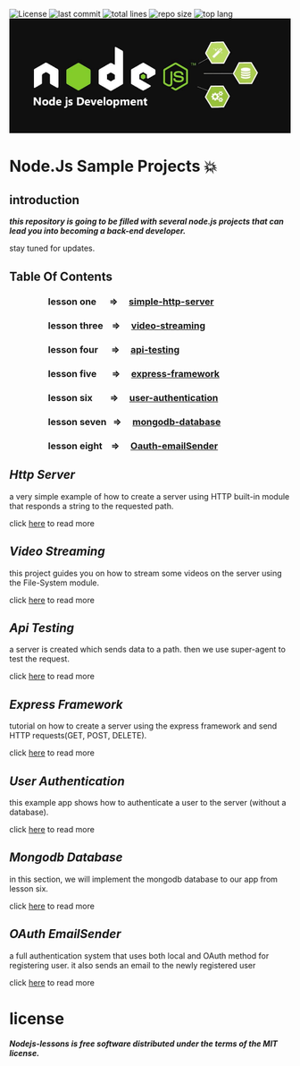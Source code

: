 ![License](https://img.shields.io/github/license/amiryeg1/nodejs-lessons?color=informational&style=for-the-badge)
![last commit](https://img.shields.io/github/last-commit/amiryeg1/nodejs-lessons?style=for-the-badge)
![total lines](https://img.shields.io/tokei/lines/github/amiryeg1/nodejs-lessons?color=blueviolet&style=for-the-badge)
![repo size](https://img.shields.io/github/repo-size/amiryeg1/nodejs-lessons?color=lightgrey&style=for-the-badge)
![top lang](https://img.shields.io/github/languages/top/amiryeg1/nodejs-lessons?color=red&style=for-the-badge)
![nodejs svg](https://github.com/amiryeg1/nodejs-lessons/blob/master/nodejs.jpg)
# Node.Js Sample Projects :collision:

## introduction

***this repository is going to be filled with several node.js projects that can lead you into becoming a back-end developer.***

stay tuned for updates.

## Table Of Contents
### &emsp;&emsp;&emsp;&emsp;    lesson one    &nbsp;&nbsp;&nbsp;&nbsp;             => &nbsp;&nbsp;&nbsp; [simple-http-server](https://github.com/amiryeg1/nodejs-lessons/tree/master/L1-simple-http-server)
### &emsp;&emsp;&emsp;&emsp;    lesson three  &nbsp;&nbsp;                         => &nbsp;&nbsp;&nbsp; [video-streaming](https://github.com/amiryeg1/nodejs-lessons/tree/master/L3-video-streaming)
### &emsp;&emsp;&emsp;&emsp;    lesson four   &nbsp;&nbsp;&nbsp;&nbsp;             => &nbsp;&nbsp;&nbsp; [api-testing](https://github.com/amiryeg1/nodejs-lessons/tree/master/L4-api-testing) 
### &emsp;&emsp;&emsp;&emsp;    lesson five   &nbsp;&nbsp;&nbsp;&nbsp;&nbsp;       => &nbsp;&nbsp;&nbsp; [express-framework](https://github.com/amiryeg1/nodejs-lessons/tree/master/L5-express-framework)
### &emsp;&emsp;&emsp;&emsp;    lesson six    &nbsp;&nbsp;&nbsp;&nbsp;&nbsp;&nbsp; => &nbsp;&nbsp;&nbsp; [user-authentication](https://github.com/amiryeg1/nodejs-lessons/tree/master/L6-user-authentication)
### &emsp;&emsp;&emsp;&emsp;    lesson seven  &nbsp;                               => &nbsp;&nbsp;&nbsp; [mongodb-database](https://github.com/amiryeg1/nodejs-lessons/tree/master/L7-mongodb-database)
### &emsp;&emsp;&emsp;&emsp;    lesson eight  &nbsp;&nbsp;                         => &nbsp;&nbsp;&nbsp; [Oauth-emailSender](https://github.com/amiryeg1/nodejs-lessons/tree/master/L8-OAuth-EmailSender)

## ***Http Server***
a very simple example of how to create a server using HTTP built-in module that responds a string to the requested path.

click [here](https://github.com/amiryeg1/nodejs-lessons/blob/master/L1-simple-http-server/README.md) to read more

## ***Video Streaming***
 this project guides you on how to stream some videos on the server using the File-System module.
 
 click [here](https://github.com/amiryeg1/nodejs-lessons/blob/master/L3-video-streaming/README.md) to read more
 
## ***Api Testing*** 
a server is created which sends data to a path. then we use super-agent to test the request.

click [here](https://github.com/amiryeg1/nodejs-lessons/blob/master/L4-api-testing/README.md) to read more 
## ***Express Framework***
tutorial on how to create a server using the express framework and send HTTP requests(GET, POST, DELETE).

click [here](https://github.com/amiryeg1/nodejs-lessons/blob/master/L5-express-framework/README.md) to read more

## ***User Authentication***
this example app shows how to authenticate a user to the server (without a database).

click [here](https://github.com/amiryeg1/nodejs-lessons/blob/master/L6-user-authentication/README.md) to read more

## ***Mongodb Database***
in this section, we will implement the mongodb database to our app from lesson six. 

click [here](https://github.com/amiryeg1/nodejs-lessons/tree/master/L7-mongodb-database/README.md) to read more 

## ***OAuth EmailSender***
a full authentication system that uses both local and OAuth method for registering user. it also sends an email to the newly registered user 

click [here](https://github.com/amiryeg1/nodejs-lessons/blob/master/L8-OAuth-EmailSender/README.md) to read more

# license
***Nodejs-lessons is free software distributed under the terms of the MIT license.***
